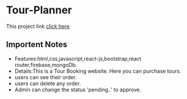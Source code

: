 # Tour-Planner

This project link [click here](https://tour-planner-shahin.netlify.app/).

## Importent Notes

- Features:html,css,javascript,react-js,bootstrap,react router,firebase,mongoDb.
- Details:This is a Tour Booking website. Here you can purchase tours.
- users can see their order.
- users can delete any order.
- Admin can change the status 'pending..' to approve.
